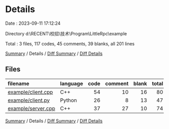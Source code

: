 # Details

Date : 2023-09-11 17:12:24

Directory d:\\RECENT\\校招\\技术\\Program\\LittleRpc\\example

Total : 3 files,  117 codes, 45 comments, 39 blanks, all 201 lines

[Summary](results.md) / Details / [Diff Summary](diff.md) / [Diff Details](diff-details.md)

## Files
| filename | language | code | comment | blank | total |
| :--- | :--- | ---: | ---: | ---: | ---: |
| [example/client.cpp](/example/client.cpp) | C++ | 54 | 10 | 16 | 80 |
| [example/client.py](/example/client.py) | Python | 26 | 8 | 13 | 47 |
| [example/server.cpp](/example/server.cpp) | C++ | 37 | 27 | 10 | 74 |

[Summary](results.md) / Details / [Diff Summary](diff.md) / [Diff Details](diff-details.md)